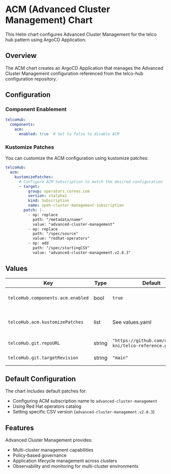 # ACM (Advanced Cluster Management) Chart

This Helm chart configures Advanced Cluster Management for the telco hub pattern using ArgoCD Application.

## Overview

The ACM chart creates an ArgoCD Application that manages the Advanced Cluster Management configuration referenced from the telco-hub configuration repository.

## Configuration

### Component Enablement

```yaml
telcoHub:
  components:
    acm:
      enabled: true  # Set to false to disable ACM
```

### Kustomize Patches

You can customize the ACM configuration using kustomize patches:

```yaml
telcoHub:
  acm:
    kustomizePatches:
      # Configure ACM Subscription to match the desired configuration
      - target:
          group: operators.coreos.com
          version: v1alpha1
          kind: Subscription
          name: open-cluster-management-subscription
        patch: |-
          - op: replace
            path: "/metadata/name"
            value: "advanced-cluster-management"
          - op: replace
            path: "/spec/source"
            value: "redhat-operators"
          - op: add
            path: "/spec/startingCSV"
            value: "advanced-cluster-management.v2.8.3"
```

## Values

| Key                               | Type   | Default                                                  | Description                             |
|-----------------------------------|--------|----------------------------------------------------------|-----------------------------------------|
| `telcoHub.components.acm.enabled` | bool   | `true`                                                   | Enable/disable ACM component            |
| `telcoHub.acm.kustomizePatches`   | list   | See values.yaml                                          | Kustomize patches for ACM configuration |
| `telcoHub.git.repoURL`            | string | `"https://github.com/openshift-kni/telco-reference.git"` | Git repository URL                      |
| `telcoHub.git.targetRevision`     | string | `"main"`                                                 | Git target revision                     |

## Default Configuration

The chart includes default patches for:

- Configuring ACM subscription name to `advanced-cluster-management`
- Using Red Hat operators catalog
- Setting specific CSV version (`advanced-cluster-management.v2.8.3`)

## Features

Advanced Cluster Management provides:

- Multi-cluster management capabilities
- Policy-based governance
- Application lifecycle management across clusters
- Observability and monitoring for multi-cluster environments
